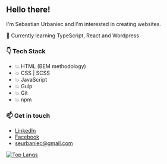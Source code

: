 ## Hello there!
I'm Sebastian Urbaniec and I'm interested in creating websites.

🌱  Currently learning TypeScript, React and Wordpress
### :point_down: Tech Stack 
* :boom: HTML (BEM methodology)
* :boom: CSS | SCSS
* :boom: JavaScript
* :boom: Gulp
* :boom: Git
* :boom: npm

### 📫 Get in touch
* [LinkedIn](https://www.linkedin.com/in/sebastian-urbaniec/)
* [Facebook](https://www.facebook.com/profile.php?id=100005744952850/)
* seurbaniec@gmail.com

[![Top Langs](https://github-readme-stats.vercel.app/api/top-langs/?username=surbaniec)](https://github.com/surbaniec/github-readme-stats)

